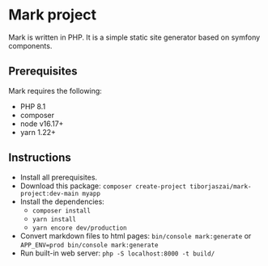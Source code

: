 # Mark project

Mark is written in PHP. It is a simple static site generator based on symfony components.

## Prerequisites

Mark requires the following:

- PHP 8.1
- composer
- node v16.17+
- yarn 1.22+

## Instructions

- Install all prerequisites.
- Download this package: `composer create-project tiborjaszai/mark-project:dev-main myapp`
- Install the dependencies: 
    - `composer install`
    - `yarn install`
    - `yarn encore dev/production`
- Convert markdown files to html pages: `bin/console mark:generate` or `APP_ENV=prod bin/console mark:generate`
- Run built-in web server: `php -S localhost:8000 -t build/`
